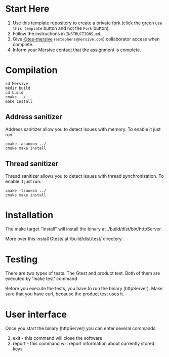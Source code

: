 # Start Here

1. Use this template repository to create a private fork (click the green `Use this template` button and not the `Fork` button).
1. Follow the instructions in `INSTRUCTIONS.md`.
1. Give [@tes-mersive](https://github.com/tes-mersive) (`estephens@mersive.com`) collaborator access when complete.
1. Inform your Mersive contact that the assignment is complete.

# Compilation

```
cd Mersive
mkdir build
cd build
cmake ../
make install
```

## Address sanitizer
Address sanitizer allow you to detect issues with memory. To enable it just run:

```
cmake -asan=on ../
cmake make install
```

## Thread sanitizer
Thread sanitizer allows you to detect issues with thread synchronization. To enable it just run:

```
cmake -tsan=on ../
cmake make install
```

# Installation
The make target "install" will install the binary at ./build/dist/bin/httpServer.

More over this install Gtests at /build/dist/test/ directory.

# Testing
There are two types of tests. The Gtest and product test. Both of them are executed by 'make test' command

Before you execute the tests, you have to run the binary (httpServer). Make sure that you have curl, because the product test uses it.

# User interface
Once you start the binary (httpServer) you can enter several commands:
1. exit - this command will close the software
2. report - this command will report information about currently stored keys

